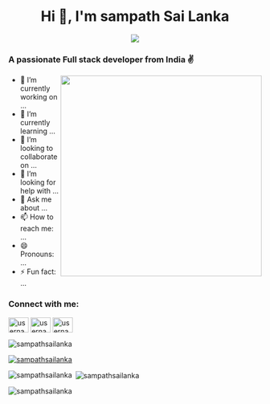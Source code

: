 <h1 align="center">Hi 👋, I'm sampath Sai Lanka</h1>

<p align = "center"><img src = "https://user-images.githubusercontent.com/95229816/153761696-b2784cae-5a36-4215-be36-29632ccc9323.png"></a>

<h3>A passionate Full stack developer from India ✌️</h3>

<img src="https://media.giphy.com/media/M9gbBd9nbDrOTu1Mqx/giphy.gif" align="right" height="400"/>

- 🔭 I’m currently working on ...
- 🌱 I’m currently learning ...
- 👯 I’m looking to collaborate on ...
- 🤔 I’m looking for help with ...
- 💬 Ask me about ...
- 📫 How to reach me: ...
- 😄 Pronouns: ...
- ⚡ Fun fact: ...

<h3 align="left">Connect with me:</h3>
<p align="left">
<a href="https://twitter.com/username" target="blank"><img align="center" src="https://raw.githubusercontent.com/rahuldkjain/github-profile-readme-generator/master/src/images/icons/Social/twitter.svg" alt="username" height="30" width="40" /></a>
<a href="https://fb.com/username" target="blank"><img align="center" src="https://raw.githubusercontent.com/rahuldkjain/github-profile-readme-generator/master/src/images/icons/Social/facebook.svg" alt="username" height="30" width="40" /></a>
<a href="https://instagram.com/username" target="blank"><img align="center" src="https://raw.githubusercontent.com/rahuldkjain/github-profile-readme-generator/master/src/images/icons/Social/instagram.svg" alt="username" height="30" width="40" /></a>
</p>

<p align="left"> <img src="https://komarev.com/ghpvc/?username=sampathsailanka&label=Profile%20views&color=0e75b6&style=flat" alt="sampathsailanka" /> </p>

<p align="left"> <a href="https://github.com/ryo-ma/github-profile-trophy"><img src="https://github-profile-trophy.vercel.app/?username=sampathsailanka&theme=onestar" alt="sampathsailanka" /></a> </p>

<p><img align="left" src="https://github-readme-stats.vercel.app/api/top-langs?username=sampathsailanka&show_icons=true&locale=en&layout=compact&theme=highcontrast" alt="sampathsailanka" /></p>

<p>&nbsp;<img align="center" src="https://github-readme-stats.vercel.app/api?username=sampathsailanka&show_icons=true&locale=en&theme=dracula" alt="sampathsailanka" /></p>

<p><img align="center" src="https://github-readme-streak-stats.herokuapp.com/?user=sampathsailanka&theme=highcontrast" alt="sampathsailanka" /></p>
